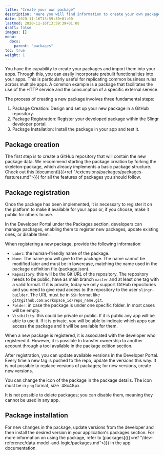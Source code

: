 ```yaml
---
title: "Create your own package"
description: "Here you will find information to create your own package."
date: 2020-11-16T13:59:39+01:00
lastmod: 2020-11-16T13:59:39+01:00
draft: false
images: []
menu:
  docs:
    parent: "packages"
toc: true
weight: 1
---
```


You have the capability to create your packages and import them into your apps. Through this, you can easily incorporate prebuilt functionalities into your apps. This is particularly useful for replicating common business rules across multiple apps. A common example is a package that facilitates the use of the HTTP service and the consumption of a specific external service.

The process of creating a new package involves three fundamental steps:

1. Package Creation: Design and set up your new package in a GitHub repository.
2. Package Registration: Register your developed package within the Slingr developer portal.
3. Package Installation: Install the package in your app and test it.

## Package creation

The first step is to create a GitHub repository that will contain the new package data. We recommend starting the package creation by forking the skeleton-package,
which already implements a basic package structure. Check out this [document]({{<ref "/extensions/packages/packages-features.md">}}) for all the features of packages you should follow.

## Package registration

Once the package has been implemented, it is necessary to register it on the platform to make it available for your apps or, if you choose, make it public for others to use.

In the Developer Portal under the Packages section, developers can manage packages, enabling them to register new packages, update existing ones, or disable them.

When registering a new package, provide the following information:

- `Label`: the human-friendly name of the package.
- `Name`:  The name you will give to the package. The name cannot be modified later and must be in lowercase, matching the name used in the package definition file (package.json).
- `Repository`: this will be the Git URL of the repository. The repository needs to be public, have as main branch `master` and at least one tag with a valid format. If it is private, today
  we only support GitHub repositories and you need to give read access to the repository to the user `slingr-builder`.
  The URL must be in `SSH` format like `git@github.com:workspace_id/repo_name.git`.
- `Folder`: in case the package is under one specific folder. In most cases will be empty.
- `Visibility`: this could be private or public. If it is public any app will be able to use it. If it is private, you
  will be able to indicate which apps can access the package and it will be available for them.

When a new package is registered, it is associated with the developer who registered it. However, it is possible to transfer ownership to another account through a tool available in the package edition section.

After registration, you can update available versions in the Developer Portal. Every time a new tag is pushed to the repo, update the versions this way.
It is not possible to replace versions of packages; for new versions, create new versions.

You can change the icon of the package in the package details. The icon must be in `png` format, size `48x48px.

It is not possible to delete packages; you can disable them, meaning they cannot be used in any app.
## Package installation

For new changes in the package, update versions from the developer and then install the desired version in your application's packages section. For more information on using the package, refer to [packages]({{<ref "/dev-reference/data-model-and-logic/packages.md">}}) in the app documentation.
